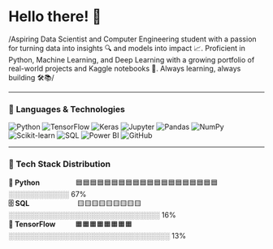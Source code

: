 # Hello there! 👋

/Aspiring Data Scientist and Computer Engineering student with a passion for turning data into insights 🔍 and models into impact 📈. Proficient in Python, Machine Learning, and Deep Learning with a growing portfolio of real-world projects and Kaggle notebooks 🚀. Always learning, always building 🛠️📚/

---

### 🧠 **Languages & Technologies**

![Python](https://img.shields.io/badge/-PYTHON-3776AB?style=for-the-badge&logo=python&logoColor=white)
![TensorFlow](https://img.shields.io/badge/-TENSORFLOW-FF6F00?style=for-the-badge&logo=tensorflow&logoColor=white)
![Keras](https://img.shields.io/badge/-TF.KERAS-D00000?style=for-the-badge&logo=keras&logoColor=white)
![Jupyter](https://img.shields.io/badge/-JUPYTER-F37626?style=for-the-badge&logo=jupyter&logoColor=white)
![Pandas](https://img.shields.io/badge/-PANDAS-150458?style=for-the-badge&logo=pandas&logoColor=white)
![NumPy](https://img.shields.io/badge/-NUMPY-013243?style=for-the-badge&logo=numpy&logoColor=white)
![Scikit-learn](https://img.shields.io/badge/-SCIKIT--LEARN-F7931E?style=for-the-badge&logo=scikit-learn&logoColor=white)
![SQL](https://img.shields.io/badge/-SQL-4479A1?style=for-the-badge&logo=mysql&logoColor=white)
![Power BI](https://img.shields.io/badge/-POWER%20BI-F2C811?style=for-the-badge&logo=powerbi&logoColor=black)
![GitHub](https://img.shields.io/badge/-GITHUB-181717?style=for-the-badge&logo=github&logoColor=white)

---

### 🔧 Tech Stack Distribution

**🐍 Python**&nbsp;&nbsp;&nbsp;&nbsp;&nbsp;&nbsp;&nbsp;&nbsp;&nbsp;&nbsp;&nbsp;&nbsp;&nbsp;&nbsp;&nbsp;&nbsp;&nbsp;&nbsp;🟦🟦🟦🟦🟦🟦🟦🟦🟦🟦🟦🟦🟦🟦🟦🟦🟦🟦🟦🟦░░░░░░░░░░░░ 67%  
**🗄️ SQL**&nbsp;&nbsp;&nbsp;&nbsp;&nbsp;&nbsp;&nbsp;&nbsp;&nbsp;&nbsp;&nbsp;&nbsp;&nbsp;&nbsp;&nbsp;&nbsp;&nbsp;&nbsp;&nbsp;&nbsp;&nbsp;&nbsp;&nbsp;&nbsp;🟨🟨🟨🟨🟨🟨🟨🟨🟨░░░░░░░░░░░░░░░░░░░░░░░░░░░░░░ 16%  
**🧠 TensorFlow**&nbsp;&nbsp;&nbsp;&nbsp;&nbsp;&nbsp;&nbsp;&nbsp;&nbsp;&nbsp;🟧🟧🟧🟧🟧🟧🟧🟧░░░░░░░░░░░░░░░░░░░░░░░░░░░░░░░░ 13%

